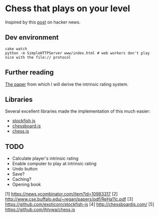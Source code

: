 # Chess that plays on your level

Inspired by this [post](1) on hacker news.

## Dev environment

    cake watch
    python -m SimpleHTTPServer www/index.html # web workers don't play nice with the file:// protocol

## Further reading
[The paper](2) from which I will derive the intrinsic rating system.

## Libraries

Several excellent libraries made the implementation of this much easier:
- [stockfish.js](3)
- [chessboard.js](4)
- [chess.js](5)

## TODO
- Calculate player's intrinsic rating
- Enable computer to play at intrinsic rating
- Undo button
- Save?
- Caching?
- Opening book

[1] https://news.ycombinator.com/item?id=10983317
[2] http://www.cse.buffalo.edu/~regan/papers/pdf/ReHa11c.pdf
[3] https://github.com/exoticorn/stockfish-js
[4] http://chessboardjs.com/
[5] https://github.com/jhlywa/chess.js
